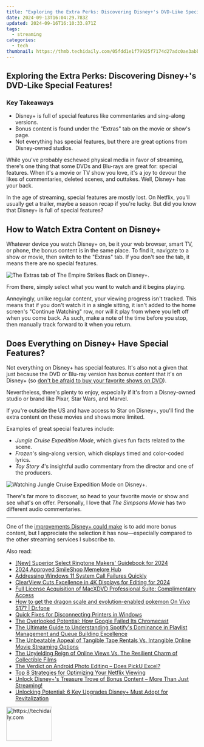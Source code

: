 ```yaml
---
title: "Exploring the Extra Perks: Discovering Disney+'s DVD-Like Special Features!"
date: 2024-09-13T16:04:29.783Z
updated: 2024-09-16T16:10:33.871Z
tags:
  - streaming
categories:
  - tech
thumbnail: https://thmb.techidaily.com/05fdd1e1f79925f7174d27adc0ae3abbe1009fc921370376e92e90f7d158bcf8.jpg
---
```


## Exploring the Extra Perks: Discovering Disney+'s DVD-Like Special Features!

### Key Takeaways

* Disney+ is full of special features like commentaries and sing-along versions.
* Bonus content is found under the "Extras" tab on the movie or show's page.
* Not everything has special features, but there are great options from Disney-owned studios.

 While you've probably eschewed physical media in favor of streaming, there's one thing that some DVDs and Blu-rays are great for: special features. When it's a movie or TV show you love, it's a joy to devour the likes of commentaries, deleted scenes, and outtakes. Well, Disney+ has your back.

 In the age of streaming, special features are mostly lost. On Netflix, you'll usually get a trailer, maybe a season recap if you're lucky. But did you know that Disney+ is full of special features?

##  How to Watch Extra Content on Disney+

 Whatever device you watch Disney+ on, be it your web browser, smart TV, or phone, the bonus content is in the same place. To find it, navigate to a show or movie, then switch to the "Extras" tab. If you don't see the tab, it means there are no special features.

![The Extras tab of The Empire Strikes Back on Disney+.](https://static1.howtogeekimages.com/wordpress/wp-content/uploads/2024/07/the-extras-tab-of-the-empire-strikes-back-on-disney.png) 

 From there, simply select what you want to watch and it begins playing.

 Annoyingly, unlike regular content, your viewing progress isn't tracked. This means that if you don't watch it in a single sitting, it isn't added to the home screen's "Continue Watching" row, nor will it play from where you left off when you come back. As such, make a note of the time before you stop, then manually track forward to it when you return.

##  Does Everything on Disney+ Have Special Features?

 Not everything on Disney+ has special features. It's also not a given that just because the DVD or Blu-ray version has bonus content that it's on Disney+ (so [don't be afraid to buy your favorite shows on DVD](https://android-frp.techidaily.com/in-2024-how-to-bypass-google-frp-lock-from-nokia-105-classic-devices-by-drfone-android/)).

 Nevertheless, there's plenty to enjoy, especially if it's from a Disney-owned studio or brand like Pixar, Star Wars, and Marvel.

 If you're outside the US and have access to Star on Disney+, you'll find the extra content on these movies and shows more limited.

 Examples of great special features include:

* _Jungle Cruise Expedition Mode_, which gives fun facts related to the scene.
* _Frozen_'s sing-along version, which displays timed and color-coded lyrics.
* _Toy Story 4_'s insightful audio commentary from the director and one of the producers.

![Watching Jungle Cruise Expedition Mode on Disney+.](https://static1.howtogeekimages.com/wordpress/wp-content/uploads/2024/07/watching-jungle-cruise-expedition-mode-on-disney.png) 

 There's far more to discover, so head to your favorite movie or show and see what's on offer. Personally, I love that _The Simpsons Movie_ has two different audio commentaries.

---

 One of the [improvements Disney+ could make](https://youtube-blog.techidaily.com/024-approved-youtubes-top-tools-to-reduce-long-link-lengths/) is to add more bonus content, but I appreciate the selection it has now—especially compared to the other streaming services I subscribe to.

<ins class="adsbygoogle"
     style="display:block"
     data-ad-format="autorelaxed"
     data-ad-client="ca-pub-7571918770474297"
     data-ad-slot="1223367746"></ins>

<ins class="adsbygoogle"
     style="display:block"
     data-ad-client="ca-pub-7571918770474297"
     data-ad-slot="8358498916"
     data-ad-format="auto"
     data-full-width-responsive="true"></ins>

<span class="atpl-alsoreadstyle">Also read:</span>
<div><ul>
<li><a href="https://article-helps.techidaily.com/new-superior-select-ringtone-makers-guidebook-for-2024/"><u>[New] Superior Select Ringtone Makers' Guidebook for 2024</u></a></li>
<li><a href="https://extra-guidance.techidaily.com/2024-approved-smileshop-memelore-hub/"><u>2024 Approved SmileShop Memelore Hub</u></a></li>
<li><a href="https://windows11.techidaily.com/addressing-windows-11-system-call-failures-quickly/"><u>Addressing Windows 11 System Call Failures Quickly</u></a></li>
<li><a href="https://article-posts.techidaily.com/clearview-cuts-excellence-in-4k-displays-for-editing-for-2024/"><u>ClearView Cuts Excellence in 4K Displays for Editing for 2024</u></a></li>
<li><a href="https://some-guidance.techidaily.com/full-license-acquisition-of-macxdvd-professional-suite-complimentary-access/"><u>Full License Acquisition of MacXDVD Professional Suite: Complimentary Access</u></a></li>
<li><a href="https://change-location.techidaily.com/how-to-get-the-dragon-scale-and-evolution-enabled-pokemon-on-vivo-s17-drfone-by-drfone-virtual-android/"><u>How to get the dragon scale and evolution-enabled pokemon On Vivo S17? | Dr.fone</u></a></li>
<li><a href="https://win11.techidaily.com/quick-fixes-for-disconnecting-printers-in-windows/"><u>Quick Fixes for Disconnecting Printers in Windows</u></a></li>
<li><a href="https://media-tips.techidaily.com/the-overlooked-potential-how-google-failed-its-chromecast/"><u>The Overlooked Potential: How Google Failed Its Chromecast</u></a></li>
<li><a href="https://media-tips.techidaily.com/the-ultimate-guide-to-understanding-spotifys-dominance-in-playlist-management-and-queue-building-excellence/"><u>The Ultimate Guide to Understanding Spotify's Dominance in Playlist Management and Queue Building Excellence</u></a></li>
<li><a href="https://media-tips.techidaily.com/the-unbeatable-appeal-of-tangible-tape-rentals-vs-intangible-online-movie-streaming-options/"><u>The Unbeatable Appeal of Tangible Tape Rentals Vs. Intangible Online Movie Streaming Options</u></a></li>
<li><a href="https://media-tips.techidaily.com/the-unyielding-reign-of-online-views-vs-the-resilient-charm-of-collectible-films/"><u>The Unyielding Reign of Online Views Vs. The Resilient Charm of Collectible Films</u></a></li>
<li><a href="https://extra-information.techidaily.com/the-verdict-on-android-photo-editing-does-picku-excel/"><u>The Verdict on Android Photo Editing – Does PickU Excel?</u></a></li>
<li><a href="https://media-tips.techidaily.com/top-8-strategies-for-optimizing-your-netflix-viewing/"><u>Top 8 Strategies for Optimizing Your Netflix Viewing</u></a></li>
<li><a href="https://media-tips.techidaily.com/unlock-disneypluss-treasure-trove-of-bonus-content-more-than-just-streaming/"><u>Unlock Disney+'s Treasure Trove of Bonus Content – More Than Just Streaming!</u></a></li>
<li><a href="https://media-tips.techidaily.com/unlocking-potential-6-key-upgrades-disneyplus-must-adopt-for-revitalization/"><u>Unlocking Potential: 6 Key Upgrades Disney+ Must Adopt for Revitalization</u></a></li>
</ul></div>

<!-- affiliate ads begin -->
<a href="https://25home.pxf.io/c/5597632/2123467/16836" target="_top" id="2123467">
  <img src="//a.impactradius-go.com/display-ad/16836-2123467" border="0" alt="https://techidaily.com" width="120" height="90"/>
</a>
<img height="0" width="0" src="https://25home.pxf.io/i/5597632/2123467/16836" style="position:absolute;visibility:hidden;" border="0" />
<!-- affiliate ads end -->

